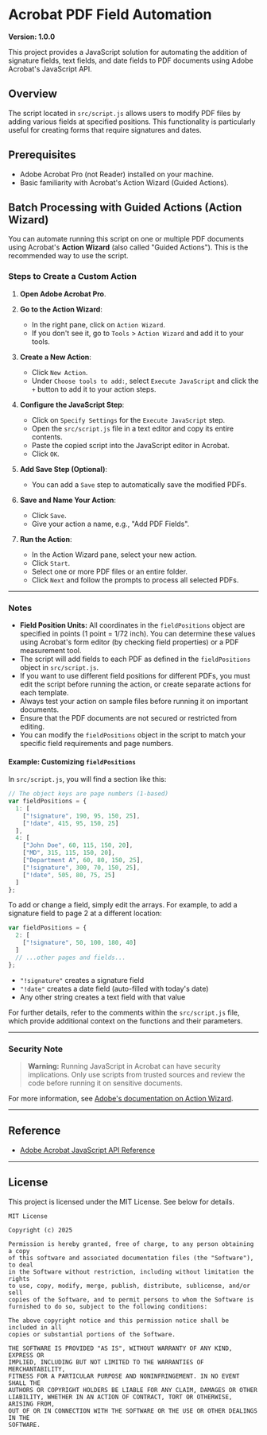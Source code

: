 # Acrobat PDF Field Automation

**Version: 1.0.0**

This project provides a JavaScript solution for automating the addition of signature fields, text fields, and date fields to PDF documents using Adobe Acrobat's JavaScript API.

## Overview

The script located in `src/script.js` allows users to modify PDF files by adding various fields at specified positions. This functionality is particularly useful for creating forms that require signatures and dates.

## Prerequisites

- Adobe Acrobat Pro (not Reader) installed on your machine.
- Basic familiarity with Acrobat's Action Wizard (Guided Actions).

## Batch Processing with Guided Actions (Action Wizard)

You can automate running this script on one or multiple PDF documents using Acrobat's **Action Wizard** (also called "Guided Actions"). This is the recommended way to use the script.

### Steps to Create a Custom Action

1. **Open Adobe Acrobat Pro**.

2. **Go to the Action Wizard**:
   - In the right pane, click on `Action Wizard`.
   - If you don't see it, go to `Tools` > `Action Wizard` and add it to your tools.

3. **Create a New Action**:
   - Click `New Action`.
   - Under `Choose tools to add:`, select `Execute JavaScript` and click the `+` button to add it to your action steps.

4. **Configure the JavaScript Step**:
   - Click on `Specify Settings` for the `Execute JavaScript` step.
   - Open the `src/script.js` file in a text editor and copy its entire contents.
   - Paste the copied script into the JavaScript editor in Acrobat.
   - Click `OK`.

5. **Add Save Step (Optional)**:
   - You can add a `Save` step to automatically save the modified PDFs.

6. **Save and Name Your Action**:
   - Click `Save`.
   - Give your action a name, e.g., "Add PDF Fields".

7. **Run the Action**:
   - In the Action Wizard pane, select your new action.
   - Click `Start`.
   - Select one or more PDF files or an entire folder.
   - Click `Next` and follow the prompts to process all selected PDFs.

---

### Notes

- **Field Position Units:** All coordinates in the `fieldPositions` object are specified in points (1 point = 1/72 inch). You can determine these values using Acrobat's form editor (by checking field properties) or a PDF measurement tool.
- The script will add fields to each PDF as defined in the `fieldPositions` object in `src/script.js`.
- If you want to use different field positions for different PDFs, you must edit the script before running the action, or create separate actions for each template.
- Always test your action on sample files before running it on important documents.
- Ensure that the PDF documents are not secured or restricted from editing.
- You can modify the `fieldPositions` object in the script to match your specific field requirements and page numbers.

#### Example: Customizing `fieldPositions`

In `src/script.js`, you will find a section like this:

```js
// The object keys are page numbers (1-based)
var fieldPositions = {
  1: [
    ["!signature", 190, 95, 150, 25],
    ["!date", 415, 95, 150, 25]
  ],
  4: [
    ["John Doe", 60, 115, 150, 20],
    ["MD", 315, 115, 150, 20],
    ["Department A", 60, 80, 150, 25],
    ["!signature", 300, 70, 150, 25],
    ["!date", 505, 80, 75, 25]
  ]
};
```

To add or change a field, simply edit the arrays. For example, to add a signature field to page 2 at a different location:

```js
var fieldPositions = {
  2: [
    ["!signature", 50, 100, 180, 40]
  ]
  // ...other pages and fields...
};
```

- `"!signature"` creates a signature field
- `"!date"` creates a date field (auto-filled with today's date)
- Any other string creates a text field with that value

For further details, refer to the comments within the `src/script.js` file, which provide additional context on the functions and their parameters.

---

### Security Note

> **Warning:** Running JavaScript in Acrobat can have security implications. Only use scripts from trusted sources and review the code before running it on sensitive documents.

For more information, see [Adobe's documentation on Action Wizard](https://helpx.adobe.com/acrobat/using/action-wizard-acrobat-pro.html).

---

## Reference

- [Adobe Acrobat JavaScript API Reference](https://opensource.adobe.com/dc-acrobat-sdk-docs/library/jsapiref/JS_API_AcroJS.html)

---

## License

This project is licensed under the MIT License. See below for details.

```
MIT License

Copyright (c) 2025

Permission is hereby granted, free of charge, to any person obtaining a copy
of this software and associated documentation files (the "Software"), to deal
in the Software without restriction, including without limitation the rights
to use, copy, modify, merge, publish, distribute, sublicense, and/or sell
copies of the Software, and to permit persons to whom the Software is
furnished to do so, subject to the following conditions:

The above copyright notice and this permission notice shall be included in all
copies or substantial portions of the Software.

THE SOFTWARE IS PROVIDED "AS IS", WITHOUT WARRANTY OF ANY KIND, EXPRESS OR
IMPLIED, INCLUDING BUT NOT LIMITED TO THE WARRANTIES OF MERCHANTABILITY,
FITNESS FOR A PARTICULAR PURPOSE AND NONINFRINGEMENT. IN NO EVENT SHALL THE
AUTHORS OR COPYRIGHT HOLDERS BE LIABLE FOR ANY CLAIM, DAMAGES OR OTHER
LIABILITY, WHETHER IN AN ACTION OF CONTRACT, TORT OR OTHERWISE, ARISING FROM,
OUT OF OR IN CONNECTION WITH THE SOFTWARE OR THE USE OR OTHER DEALINGS IN THE
SOFTWARE.
```